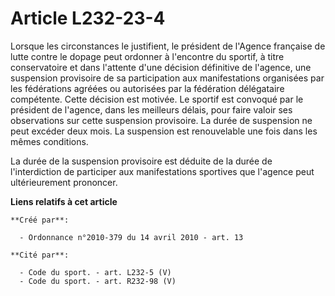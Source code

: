 # Article L232-23-4

Lorsque les circonstances le justifient, le président de l'Agence française de lutte contre le dopage peut ordonner à
l'encontre du sportif, à titre conservatoire et dans l'attente d'une décision définitive de l'agence, une suspension
provisoire de sa participation aux manifestations organisées par les fédérations agréées ou autorisées par la fédération
délégataire compétente. Cette décision est motivée. Le sportif est convoqué par le président de l'agence, dans les meilleurs
délais, pour faire valoir ses observations sur cette suspension provisoire. La durée de suspension ne peut excéder deux mois.
La suspension est renouvelable une fois dans les mêmes conditions. 

La durée de la suspension provisoire est déduite de la durée de l'interdiction de participer aux manifestations sportives que
l'agence peut ultérieurement prononcer.

**Liens relatifs à cet article**

	**Créé par**:

	  - Ordonnance n°2010-379 du 14 avril 2010 - art. 13

	**Cité par**:

	  - Code du sport. - art. L232-5 (V)
	  - Code du sport. - art. R232-98 (V)
